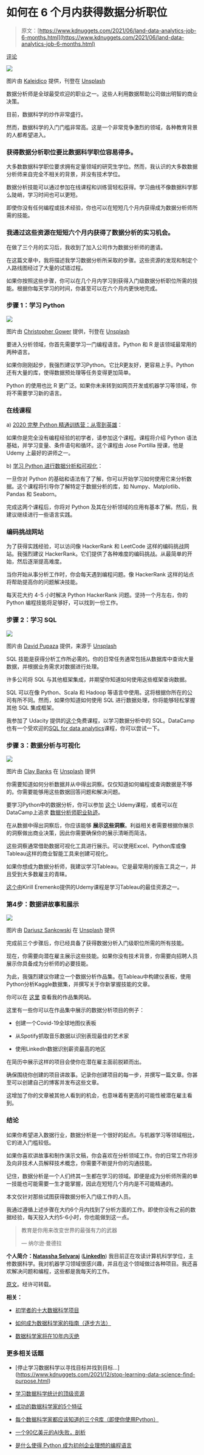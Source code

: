 # 如何在 6 个月内获得数据分析职位

> 原文：[https://www.kdnuggets.com/2021/06/land-data-analytics-job-6-months.html](https://www.kdnuggets.com/2021/06/land-data-analytics-job-6-months.html)

[评论](#comments)

![](../Images/84bc4dceffa8c0d9f2d2ca93a5d84789.png)

图片由 [Kaleidico](https://unsplash.com/@kaleidico?utm_source=unsplash&utm_medium=referral&utm_content=creditCopyText) 提供，刊登在 [Unsplash](https://towardsdatascience.com/s/photos/analysis?utm_source=unsplash&utm_medium=referral&utm_content=creditCopyText)

数据分析师是全球最受欢迎的职业之一。这些人利用数据帮助公司做出明智的商业决策。

目前，数据科学的炒作非常盛行。

然而，数据科学的入门门槛非常高。这是一个非常竞争激烈的领域，各种教育背景的人都希望进入。

### 获得数据分析职位要比数据科学职位容易得多。

大多数数据科学职位要求拥有定量领域的研究生学位。然而，我认识的大多数数据分析师来自完全不相关的背景，并没有技术学位。

数据分析技能可以通过参加在线课程和训练营轻松获得。学习曲线不像数据科学那么陡峭，学习时间也可以更短。

即使你没有任何编程或技术经验，你也可以在短短几个月内获得成为数据分析师所需的技能。

### 我通过这些资源在短短六个月内获得了数据分析的实习机会。

在做了三个月的实习后，我收到了加入公司作为数据分析师的邀请。

在这篇文章中，我将描述我学习数据分析所采取的步骤。这些资源的发现和制定个人路线图经过了大量的试错过程。

如果你按照这些步骤，你可以在几个月内学习到获得入门级数据分析职位所需的技能。根据你每天学习的时间，你甚至可以在六个月内更快地完成。

### 步骤 1：学习 Python

![](../Images/6175383f7c6a46bbc7eea7c7469179ad.png)

图片由 [Christopher Gower](https://unsplash.com/@cgower?utm_source=unsplash&utm_medium=referral&utm_content=creditCopyText) 提供，刊登在 [Unsplash](https://towardsdatascience.com/s/photos/coding?utm_source=unsplash&utm_medium=referral&utm_content=creditCopyText)

要进入分析领域，你首先需要学习一门编程语言。Python 和 R 是该领域最常用的两种语言。

如果你刚刚起步，我强烈建议学习Python。它比R更友好，更容易上手。Python还有大量的库，使得数据预处理等任务变得更加简单。

Python 的使用也比 R 更广泛。如果你未来转到如网页开发或机器学习等领域，你将不需要学习新的语言。

### 在线课程

a) [2020 完整 Python 精通训练营：从零到英雄](https://www.udemy.com/course/complete-python-bootcamp/)：

如果你是完全没有编程经验的初学者，请参加这个课程。课程将介绍 Python 语法基础，并学习变量、条件语句和循环。这个课程由 Jose Portilla 授课，他是 Udemy 上最好的讲师之一。

b) [学习 Python 进行数据分析和可视化](https://www.udemy.com/course/learning-python-for-data-analysis-and-visualization/)：

一旦你对 Python 的基础和语法有了了解，你可以开始学习如何使用它来分析数据。这个课程将引导你了解特定于数据分析的库，如 Numpy、Matplotlib、Pandas 和 Seaborn。

完成这两个课程后，你将对 Python 及其在分析领域的应用有基本了解。然后，我建议继续进行一些语言实践。

### 编码挑战网站

为了获得实践经验，可以访问像 HackerRank 和 LeetCode 这样的编码挑战网站。我强烈建议 HackerRank。它们提供了各种难度的编码挑战。从最简单的开始，然后逐渐提高难度。

当你开始从事分析工作时，你会每天遇到编程问题。像 HackerRank 这样的站点将帮助提高你的问题解决技能。

每天花大约 4-5 小时解决 Python HackerRank 问题。坚持一个月左右，你的 Python 编程技能将足够好，可以找到一份工作。

### 步骤 2：学习 SQL

![](../Images/f51c76512958303734bff4d93e013c00.png)

图片由 [David Pupaza](https://unsplash.com/@willy420?utm_source=unsplash&utm_medium=referral&utm_content=creditCopyText) 提供，来源于 [Unsplash](https://towardsdatascience.com/s/photos/database?utm_source=unsplash&utm_medium=referral&utm_content=creditCopyText)

SQL 技能是获得分析工作所必需的。你的日常任务通常包括从数据库中查询大量数据，并根据业务需求对数据进行处理。

许多公司将 SQL 与其他框架集成，并期望你知道如何使用这些框架查询数据。

SQL 可以在像 Python、Scala 和 Hadoop 等语言中使用。这将根据你所在的公司有所不同。然而，如果你知道如何使用 SQL 进行数据处理，你将能够轻松掌握其他 SQL 集成框架。

我参加了 Udacity 提供的[这个](https://www.udacity.com/course/sql-for-data-analysis--ud198)免费课程，以学习数据分析中的 SQL。DataCamp 也有一个受欢迎的[SQL for data analytics](https://www.datacamp.com/tracks/data-analyst-with-sql-server)课程，你可以尝试一下。

### 步骤 3：数据分析与可视化

![](../Images/2117c971e32a0e9613c17ff950be1e36.png)

图片由 [Clay Banks](https://unsplash.com/@claybanks?utm_source=unsplash&utm_medium=referral&utm_content=creditCopyText) 在 [Unsplash](https://towardsdatascience.com/s/photos/visualization?utm_source=unsplash&utm_medium=referral&utm_content=creditCopyText) 提供

你需要知道如何分析数据并从中得出洞察。仅仅知道如何编程或查询数据是不够的。你需要能够用这些数据回答问题和解决问题。

要学习Python中的数据分析，你可以参加 [这个](https://www.udemy.com/course/learning-python-for-data-analysis-and-visualization/) Udemy课程，或者可以在DataCamp上追求 [数据分析师职业轨迹](https://www.datacamp.com/tracks/data-analyst-with-python)。

在从数据中得出洞察后，你应该能够 **展示这些洞察**。利益相关者需要根据你展示的洞察做出商业决策，因此你需要确保你的展示清晰而简洁。

这些洞察通常借助数据可视化工具进行展示。可以使用Excel、Python库或像Tableau这样的商业智能工具来创建可视化。

如果你想成为数据分析师，我建议学习Tableau。它是最常用的报告工具之一，并且受到大多数雇主的青睐。

[这个](https://public.tableau.com/profile/kirill.eremenko#!/)由Kirill Eremenko提供的Udemy课程是学习Tableau的最佳资源之一。

### 第4步：数据讲故事和展示

![](../Images/1b9b3569a71abb4d1907fcdf6a7367ff.png)

图片由 [Dariusz Sankowski](https://unsplash.com/@dariuszsankowski?utm_source=unsplash&utm_medium=referral&utm_content=creditCopyText) 在 [Unsplash](https://towardsdatascience.com/s/photos/story?utm_source=unsplash&utm_medium=referral&utm_content=creditCopyText) 提供

完成前三个步骤后，你已经具备了获得数据分析入门级职位所需的所有技能。

现在，你需要向潜在雇主展示这些技能。如果你没有技术背景，你需要向招聘人员展示你具备成为分析师的必要技能。

为此，我强烈建议你建立一个数据分析作品集。在Tableau中构建仪表板，使用Python分析Kaggle数据集，并撰写关于你新掌握技能的文章。

你可以在 [这里](https://natassha.github.io/natasshaselvaraj/) 查看我的作品集网站。

这里有一些你可以在作品集中展示的数据分析项目的例子：

+   创建一个Covid-19全球地图仪表板

+   从Spotify抓取音乐数据以识别表现最佳的艺术家

+   使用LinkedIn数据识别薪资最高的地区

在简历中展示这样的项目会使你在潜在雇主面前脱颖而出。

确保围绕你创建的项目讲故事。记录你创建项目的每一步，并撰写一篇文章。你甚至可以创建自己的博客并发布这些文章。

这增加了你的文章被其他人看到的机会，也意味着有更高的可能性被潜在雇主看到。

### 结论

如果你希望进入数据行业，数据分析是一个很好的起点。与机器学习等领域相比，它的进入门槛较低。

如果你喜欢讲故事和制作演示文稿，你会喜欢在分析领域工作。你的日常工作将涉及向非技术人员解释技术概念，你需要不断提升你的沟通技能。

记住，数据分析是一个人们终其一生都在学习的领域。即便是成为分析师所需的单一技能也可能需要一生才能掌握，因此在短短几个月内是不可能精通的。

本文仅针对那些试图获得数据分析入门级工作的人员。

我通过遵循上述步骤在大约6个月内找到了分析方面的工作。即使你没有之前的数据经验，每天投入大约5-6小时，你也能做到这一点。

> 教育是你用来改变世界的最强有力的武器
> 
> — 纳尔逊·曼德拉

**个人简介：[Natassha Selvaraj](https://www.natasshaselvaraj.com/)** (**[LinkedIn](https://www.linkedin.com/in/natassha-selvaraj-33430717a/)**) 我目前正在攻读计算机科学学位，主修数据科学。我对机器学习领域很感兴趣，并且在这个领域做过各种项目。我还喜欢解决问题和编程，这些都是我每天的工作。

[原文](https://towardsdatascience.com/how-to-land-a-data-analytics-job-in-6-months-58f05311b905)。经许可转载。

**相关：**

+   [初学者的十大数据科学项目](/2021/06/top-10-data-science-projects-beginners.html)

+   [如何成为数据科学家的指南（逐步方法）](/2021/05/guide-become-data-scientist.html)

+   [数据科学家将在10年内灭绝](/2021/06/data-scientists-extinct-10-years.html)

### 更多相关话题

+   [停止学习数据科学以寻找目标并找到目标...] (https://www.kdnuggets.com/2021/12/stop-learning-data-science-find-purpose.html)

+   [学习数据科学统计的顶级资源](https://www.kdnuggets.com/2021/12/springboard-top-resources-learn-data-science-statistics.html)

+   [成功的数据科学家的5个特征](https://www.kdnuggets.com/2021/12/5-characteristics-successful-data-scientist.html)

+   [每个数据科学家都应该知道的三个R库（即使你使用Python）](https://www.kdnuggets.com/2021/12/three-r-libraries-every-data-scientist-know-even-python.html)

+   [一个90亿美元的AI失败，剖析](https://www.kdnuggets.com/2021/12/9b-ai-failure-examined.html)

+   [是什么使得 Python 成为初创企业理想的编程语言](https://www.kdnuggets.com/2021/12/makes-python-ideal-programming-language-startups.html)

